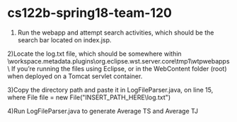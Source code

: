 # cs122b-spring18-team-120

1) Run the webapp and attempt search activities, which should be the search bar located on index.jsp.

2)Locate the log.txt file, which should be somewhere within \workspace\.metadata\.plugins\org.eclipse.wst.server.core\tmp1\wtpwebapps\ 
	If you’re running the files using Eclipse, or in the WebContent folder (root) when
	deployed on a Tomcat servlet container.

3)Copy the directory path and paste it in LogFileParser.java, on line 15, where
	File file = new File("INSERT_PATH_HERE\\log.txt")

4)Run LogFileParser.java to generate Average TS and Average TJ
